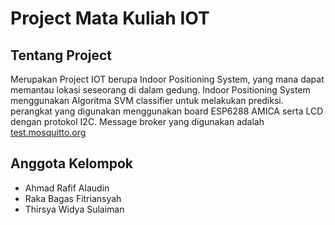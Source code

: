 # Project Mata Kuliah IOT

## Tentang Project

Merupakan Project IOT berupa Indoor Positioning System, yang mana dapat memantau lokasi seseorang di dalam gedung. Indoor Positioning System menggunakan Algoritma SVM classifier untuk melakukan prediksi. perangkat yang digunakan menggunakan board ESP6288 AMICA serta LCD dengan protokol I2C. Message broker yang digunakan adalah [test.mosquitto.org](https://test.mosquitto.org/)

## Anggota Kelompok
- Ahmad Rafif Alaudin 
- Raka Bagas Fitriansyah
- Thirsya Widya Sulaiman

## 
